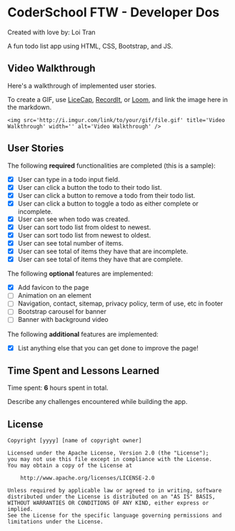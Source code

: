 # CoderSchool FTW - Developer Dos

Created with love by: Loi Tran
  
A fun todo list app using HTML, CSS, Bootstrap, and JS.

## Video Walkthrough

Here's a walkthrough of implemented user stories.

To create a GIF, use [LiceCap](http://www.cockos.com/licecap/), [RecordIt](http://www.recordit.co), or [Loom](http://www.useloom.com), and link the image here in the markdown.

```
<img src='http://i.imgur.com/link/to/your/gif/file.gif' title='Video Walkthrough' width='' alt='Video Walkthrough' />
```

## User Stories

The following **required** functionalities are completed (this is a sample):

* [x] User can type in a todo input field.
* [x] User can click a button the todo to their todo list.
* [x] User can click a button to remove a todo from their todo list.
* [x] User can click a button to toggle a todo as either complete or incomplete.
* [x] User can see when todo was created.
* [x] User can sort todo list from oldest to newest.
* [x] User can sort todo list from newest to oldest.
* [x] User can see total number of items.
* [x] User can see total of items they have that are incomplete.
* [x] User can see total of items they have that are complete.

The following **optional** features are implemented:

* [x] Add favicon to the page
* [ ] Animation on an element
* [ ] Navigation, contact, sitemap, privacy policy, term of use, etc in footer
* [ ] Bootstrap carousel for banner
* [ ] Banner with background video

The following **additional** features are implemented:

* [x] List anything else that you can get done to improve the page!

## Time Spent and Lessons Learned

Time spent: **6** hours spent in total.

Describe any challenges encountered while building the app.

## License

    Copyright [yyyy] [name of copyright owner]

    Licensed under the Apache License, Version 2.0 (the "License");
    you may not use this file except in compliance with the License.
    You may obtain a copy of the License at

        http://www.apache.org/licenses/LICENSE-2.0

    Unless required by applicable law or agreed to in writing, software
    distributed under the License is distributed on an "AS IS" BASIS,
    WITHOUT WARRANTIES OR CONDITIONS OF ANY KIND, either express or implied.
    See the License for the specific language governing permissions and
    limitations under the License.